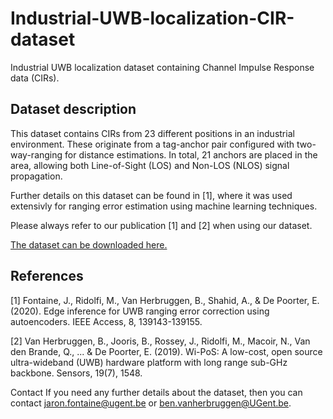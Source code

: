 # Industrial-UWB-localization-CIR-dataset
Industrial UWB localization dataset containing Channel Impulse Response data (CIRs).

## Dataset description
This dataset contains CIRs from 23 different positions in an industrial environment. These originate from a tag-anchor pair configured with two-way-ranging for distance estimations. In total, 21 anchors are placed in the area, allowing both Line-of-Sight (LOS) and Non-LOS (NLOS) signal propagation.

Further details on this dataset can be found in [1], where it was used extensivly for ranging error estimation using machine learning techniques.

Please always refer to our publication [1] and [2] when using our dataset.

[The dataset can be downloaded here.](https://cloud.ilabt.imec.be/index.php/s/PMMTNTPotZJpMEn) 

## References
[1] Fontaine, J., Ridolfi, M., Van Herbruggen, B., Shahid, A., & De Poorter, E. (2020). Edge inference for UWB ranging error correction using autoencoders. IEEE Access, 8, 139143-139155.

[2] Van Herbruggen, B., Jooris, B., Rossey, J., Ridolfi, M., Macoir, N., Van den Brande, Q., ... & De Poorter, E. (2019). Wi-PoS: A low-cost, open source ultra-wideband (UWB) hardware platform with long range sub-GHz backbone. Sensors, 19(7), 1548.

Contact
If you need any further details about the dataset, then you can contact jaron.fontaine@ugent.be or ben.vanherbruggen@UGent.be.
